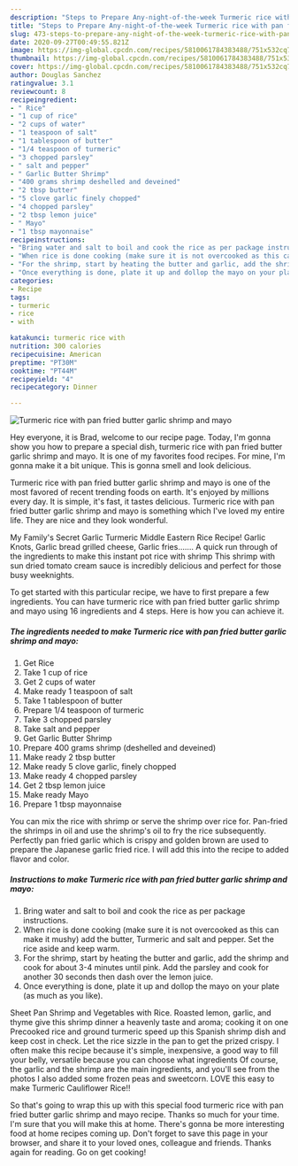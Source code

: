 ```yaml
---
description: "Steps to Prepare Any-night-of-the-week Turmeric rice with pan fried butter garlic shrimp and mayo"
title: "Steps to Prepare Any-night-of-the-week Turmeric rice with pan fried butter garlic shrimp and mayo"
slug: 473-steps-to-prepare-any-night-of-the-week-turmeric-rice-with-pan-fried-butter-garlic-shrimp-and-mayo
date: 2020-09-27T00:49:55.821Z
image: https://img-global.cpcdn.com/recipes/5810061784383488/751x532cq70/turmeric-rice-with-pan-fried-butter-garlic-shrimp-and-mayo-recipe-main-photo.jpg
thumbnail: https://img-global.cpcdn.com/recipes/5810061784383488/751x532cq70/turmeric-rice-with-pan-fried-butter-garlic-shrimp-and-mayo-recipe-main-photo.jpg
cover: https://img-global.cpcdn.com/recipes/5810061784383488/751x532cq70/turmeric-rice-with-pan-fried-butter-garlic-shrimp-and-mayo-recipe-main-photo.jpg
author: Douglas Sanchez
ratingvalue: 3.1
reviewcount: 8
recipeingredient:
- " Rice"
- "1 cup of rice"
- "2 cups of water"
- "1 teaspoon of salt"
- "1 tablespoon of butter"
- "1/4 teaspoon of turmeric"
- "3 chopped parsley"
- " salt and pepper"
- " Garlic Butter Shrimp"
- "400 grams shrimp deshelled and deveined"
- "2 tbsp butter"
- "5 clove garlic finely chopped"
- "4 chopped parsley"
- "2 tbsp lemon juice"
- " Mayo"
- "1 tbsp mayonnaise"
recipeinstructions:
- "Bring water and salt to boil and cook the rice as per package instructions."
- "When rice is done cooking (make sure it is not overcooked as this can make it mushy) add the butter,  Turmeric and salt and pepper. Set the rice aside and keep warm."
- "For the shrimp, start by heating the butter and garlic, add the shrimp and cook for about 3-4 minutes until pink. Add the parsley and cook for another 30 seconds then dash over the lemon juice."
- "Once everything is done, plate it up and dollop the mayo on your plate (as much as you like)."
categories:
- Recipe
tags:
- turmeric
- rice
- with

katakunci: turmeric rice with 
nutrition: 300 calories
recipecuisine: American
preptime: "PT30M"
cooktime: "PT44M"
recipeyield: "4"
recipecategory: Dinner

---
```



![Turmeric rice with pan fried butter garlic shrimp and mayo](https://img-global.cpcdn.com/recipes/5810061784383488/751x532cq70/turmeric-rice-with-pan-fried-butter-garlic-shrimp-and-mayo-recipe-main-photo.jpg)

Hey everyone, it is Brad, welcome to our recipe page. Today, I'm gonna show you how to prepare a special dish, turmeric rice with pan fried butter garlic shrimp and mayo. It is one of my favorites food recipes. For mine, I'm gonna make it a bit unique. This is gonna smell and look delicious.

Turmeric rice with pan fried butter garlic shrimp and mayo is one of the most favored of recent trending foods on earth. It's enjoyed by millions every day. It is simple, it's fast, it tastes delicious. Turmeric rice with pan fried butter garlic shrimp and mayo is something which I've loved my entire life. They are nice and they look wonderful.

My Family&#39;s Secret Garlic Turmeric Middle Eastern Rice Recipe! Garlic Knots, Garlic bread grilled cheese, Garlic fries……. A quick run through of the ingredients to make this instant pot rice with shrimp This shrimp with sun dried tomato cream sauce is incredibly delicious and perfect for those busy weeknights.


To get started with this particular recipe, we have to first prepare a few ingredients. You can have turmeric rice with pan fried butter garlic shrimp and mayo using 16 ingredients and 4 steps. Here is how you can achieve it.

<!--inarticleads1-->

##### The ingredients needed to make Turmeric rice with pan fried butter garlic shrimp and mayo:

1. Get  Rice
1. Take 1 cup of rice
1. Get 2 cups of water
1. Make ready 1 teaspoon of salt
1. Take 1 tablespoon of butter
1. Prepare 1/4 teaspoon of turmeric
1. Take 3 chopped parsley
1. Take  salt and pepper
1. Get  Garlic Butter Shrimp
1. Prepare 400 grams shrimp (deshelled and deveined)
1. Make ready 2 tbsp butter
1. Make ready 5 clove garlic, finely chopped
1. Make ready 4 chopped parsley
1. Get 2 tbsp lemon juice
1. Make ready  Mayo
1. Prepare 1 tbsp mayonnaise


You can mix the rice with shrimp or serve the shrimp over rice for. Pan-fried the shrimps in oil and use the shrimp&#39;s oil to fry the rice subsequently. Perfectly pan fried garlic which is crispy and golden brown are used to prepare the Japanese garlic fried rice. I will add this into the recipe to added flavor and color. 

<!--inarticleads2-->

##### Instructions to make Turmeric rice with pan fried butter garlic shrimp and mayo:

1. Bring water and salt to boil and cook the rice as per package instructions.
1. When rice is done cooking (make sure it is not overcooked as this can make it mushy) add the butter,  Turmeric and salt and pepper. Set the rice aside and keep warm.
1. For the shrimp, start by heating the butter and garlic, add the shrimp and cook for about 3-4 minutes until pink. Add the parsley and cook for another 30 seconds then dash over the lemon juice.
1. Once everything is done, plate it up and dollop the mayo on your plate (as much as you like).


Sheet Pan Shrimp and Vegetables with Rice. Roasted lemon, garlic, and thyme give this shrimp dinner a heavenly taste and aroma; cooking it on one Precooked rice and ground turmeric speed up this Spanish shrimp dish and keep cost in check. Let the rice sizzle in the pan to get the prized crispy. I often make this recipe because it&#39;s simple, inexpensive, a good way to fill your belly, versatile because you can choose what ingredients Of course, the garlic and the shrimp are the main ingredients, and you&#39;ll see from the photos I also added some frozen peas and sweetcorn. LOVE this easy to make Turmeric Cauliflower Rice!! 

So that's going to wrap this up with this special food turmeric rice with pan fried butter garlic shrimp and mayo recipe. Thanks so much for your time. I'm sure that you will make this at home. There's gonna be more interesting food at home recipes coming up. Don't forget to save this page in your browser, and share it to your loved ones, colleague and friends. Thanks again for reading. Go on get cooking!
